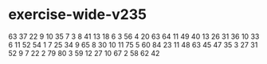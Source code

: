 # exercise-wide-v235
63
37
22
9
10
35
7
3
8
41
13
18
6
3
56
4
20
63
64
11
49
40
13
26
31
36
10
33
6
11
52
54
1
7
25
34
9
65
8
30
10
11
75
5
60
84
23
11
48
63
45
47
35
3
27
31
52
9
7
22
2
79
80
3
59
12
27
10
67
2
58
62
42
